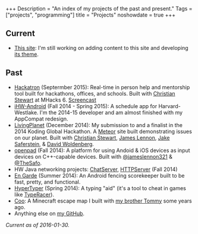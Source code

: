 +++
Description = "An index of my projects of the past and present."
Tags = ["projects", "programming"]
title = "Projects"
noshowdate = true
+++


## Current
  - [This site](https://www.ethanmad.com): I'm still working on adding content to this site and developing [its theme](https://github.com/ethanmad/vienna).

## Past
  - [Hackatron](https://github.com/TheWashingtonRedskins/Hackatron) (Septermber 2015): Real-time in person help and mentorship tool built for hackathons, offices, and schools. Built with [Christian Stewart][paralin] at MHacks 6. [Screencast](https://www.youtube.com/watch?v=ZvAWzwYOl4o)
  - [iHW-Android](https://github.com/hwcomputerscience/ihw-android) (Fall 2014 - Spring 2015): A schedule app for Harvard-Westlake. I'm the 2014-15 developer and am almost finished with my AppCompat redesign.
  - [LivingPlanet](https://github.com/TheWashingtonRedskins/LivingPlanet) (December 2014): My submission to and a finalist in the 2014 Koding Global Hackathon. A [Meteor](https://meteor.com) site built demonstrating issues on our planet. Built with [Christian Stewart][paralin], [James Lennon][james], [Jake Saferstein][safo], & [David Woldenberg][wold].
  - [openpad](https://openpad.github.io) (Fall 2014): A platform for using Andoid & iOS devices as input devices on C++-capable devices. Built with [@jameslennon321][james] & [@TheSafo][safo].
  - HW Java networking projects: [ChatServer](http://github.com/ethanmad/ChatServer), [HTTPServer](https://github.com/ethanmad/HTTPServer) (Fall 2014)
  - [En Garde](http://ethanmad.com/En-Garde) (Summer 2014): An Android fencing scorekeeper built to be fast, pretty, and functional.
  - [HyperTyper](http://ethanmad.com/post/HyperTyper) (Spring 2014): A typing "aid" (it's a tool to cheat in games like [TypeRacer](http://typeracer.com)).
  - [Coo](http://ethanmad.com/coo-mc): A Minecraft escape map I built with [my brother Tommy](http://tom.ethanmad.com) some years ago.
  - Anything else on [my GitHub](https://github.com/ethanmad).


  [james]: https://github.com/jameslennon321
  [safo]: https://github.com/thesafo
  [paralin]: https://github.com/paralin
  [wold]: https://github.com/dwoldenberg1

*Current as of 2016-01-30.*

